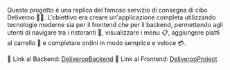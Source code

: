 Questo progetto è una replica del famoso servizio di consegna di cibo Deliveroo 🚴‍♂️. L'obiettivo era creare un'applicazione completa utilizzando tecnologie moderne sia per il frontend che per il backend, permettendo agli utenti di navigare tra i ristoranti 🍕, visualizzare i menu 📋, aggiungere piatti al carrello 🛒 e completare ordini in modo semplice e veloce 💳.

🔗 Link al Backend: [DeliverooBackend](https://github.com/SasyB1/DeliverooBackend)
🔗 Link al Frontend: [DeliverooProject](https://github.com/SasyB1/DeliverooProject)
